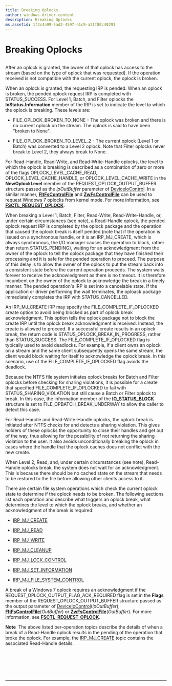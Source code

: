 ```yaml
---
title: Breaking Oplocks
author: windows-driver-content
description: Breaking Oplocks
ms.assetid: 1f3c4a99-5ad2-4597-a1c9-a21f80c40291
---
```


# Breaking Oplocks


## <span id="ddk_network_redirector_design_and_performance_if"></span><span id="DDK_NETWORK_REDIRECTOR_DESIGN_AND_PERFORMANCE_IF"></span>


After an oplock is granted, the owner of that oplock has access to the stream (based on the type of oplock that was requested). If the operation received is not compatible with the current oplock, the oplock is broken.

When an oplock is granted, the requesting IRP is pended. When an oplock is broken, the pended oplock request IRP is completed with STATUS\_SUCCESS. For Level 1, Batch, and Filter oplocks the **IoStatus.Information** member of the IRP is set to indicate the level to which the oplock is breaking. These levels are:

-   FILE\_OPLOCK\_BROKEN\_TO\_NONE - The oplock was broken and there is no current oplock on the stream. The oplock is said to have been "broken to None".

-   FILE\_OPLOCK\_BROKEN\_TO\_LEVEL\_2 - The current oplock (Level 1 or Batch) was converted to a Level 2 oplock. Note that Filter oplocks never break to Level 2, they always break to None.

For Read-Handle, Read-Write, and Read-Write-Handle oplocks, the level to which the oplock is breaking is described as a combination of zero or more of the flags OPLOCK\_LEVEL\_CACHE\_READ, OPLOCK\_LEVEL\_CACHE\_HANDLE, or OPLOCK\_LEVEL\_CACHE\_WRITE in the **NewOplockLevel** member of the REQUEST\_OPLOCK\_OUTPUT\_BUFFER structure passed as the *lpOutBuffer* parameter of [DeviceIoControl](http://go.microsoft.com/fwlink/p/?linkid=124239). In a similar manner, [**FltFsControlFile**](https://msdn.microsoft.com/library/windows/hardware/ff542988) and [**ZwFsControlFile**](https://msdn.microsoft.com/library/windows/hardware/ff566462) can be used to request Windows 7 oplocks from kernel mode. For more information, see [**FSCTL\_REQUEST\_OPLOCK**](https://msdn.microsoft.com/library/windows/hardware/ff545530).

When breaking a Level 1, Batch, Filter, Read-Write, Read-Write-Handle, or, under certain circumstances (see note), a Read-Handle oplock, the pended oplock request IRP is completed by the oplock package and the operation that caused the oplock break is itself pended (note that if the operation is issued on a synchronous handle, or it is an IRP\_MJ\_CREATE, which is always synchronous, the I/O manager causes the operation to block, rather than return STATUS\_PENDING), waiting for an acknowledgment from the owner of the oplock to tell the oplock package that they have finished their processing and it is safe for the pended operation to proceed. The purpose of this delay is to allow the owner of the oplock to put the stream back into a consistent state before the current operation proceeds. The system waits forever to receive the acknowledgment as there is no timeout. It is therefore incumbent on the owner of the oplock to acknowledge the break in a timely manner. The pended operation's IRP is set into a cancelable state. If the application or driver performing the wait terminates, the oploack package immediately completes the IRP with STATUS\_CANCELLED.

An IRP\_MJ\_CREATE IRP may specify the FILE\_COMPLETE\_IF\_OPLOCKED create option to avoid being blocked as part of oplock break acknowledgment. This option tells the oplock package not to block the create IRP until the oplock break acknowledgment is received. Instead, the create is allowed to proceed. If a successful create results in an oplock break, the return code is STATUS\_OPLOCK\_BREAK\_IN\_PROGRESS, rather than STATUS\_SUCCESS. The FILE\_COMPLETE\_IF\_OPLOCKED flag is typically used to avoid deadlocks. For example, if a client owns an oplock on a stream and the same client subsequently opens the same stream, the client would block waiting for itself to acknowledge the oplock break. In this scenario, use of the FILE\_COMPLETE\_IF\_OPLOCKED flag avoids the deadlock.

Because the NTFS file system initiates oplock breaks for Batch and Filter oplocks before checking for sharing violations, it is possible for a create that specified FILE\_COMPLETE\_IF\_OPLOCKED to fail with STATUS\_SHARING\_VIOLATION but still cause a Batch or Filter oplock to break. In this case, the information member of the [**IO\_STATUS\_BLOCK**](https://msdn.microsoft.com/library/windows/hardware/ff550671) structure is set to FILE\_OPBATCH\_BREAK\_UNDERWAY to allow the caller to detect this case.

For Read-Handle and Read-Write-Handle oplocks, the oplock break is initiated after NTFS checks for and detects a sharing violation. This gives holders of these oplocks the opportunity to close their handles and get out of the way, thus allowing for the possibility of not returning the sharing violation to the user. It also avoids unconditionally breaking the oplock in cases where the handle that the oplock caches does not conflict with the new create.

When Level 2, Read, and, under certain circumstances (see note), Read-Handle oplocks break, the system does not wait for an acknowledgment. This is because there should be no cached state on the stream that needs to be restored to the file before allowing other clients access to it.

There are certain file system operations which check the current oplock state to determine if the oplock needs to be broken. The following sections list each operation and describe what triggers an oplock break, what determines the level to which the oplock breaks, and whether an acknowledgment of the break is required:

- [IRP_MJ_CREATE](irp-mj-create2.md)

- [IRP_MJ_READ](irp-mj-read2.md)

- [IRP_MJ_WRITE](irp-mj-write2.md)

- [IRP_MJ_CLEANUP](irp-mj-cleanup2.md)

- [IRP_MJ_LOCK_CONTROL](irp-mj-lock-control2.md)

- [IRP_MJ_SET_INFORMATION](irp-mj-set-information2.md)

- [IRP_MJ_FILE_SYSTEM_CONTROL](irp-mj-file-system-control2.md)

A break of a Windows 7 oplock requires an acknowledgment if the REQUEST\_OPLOCK\_OUTPUT\_FLAG\_ACK\_REQUIRED flag is set in the **Flags** member of the REQUEST\_OPLOCK\_OUTPUT\_BUFFER structure passed as the output parameter of [DeviceIoControl](http://go.microsoft.com/fwlink/p/?linkid=124239)(*lpOutBuffer*), [**FltFsControlFile**](https://msdn.microsoft.com/library/windows/hardware/ff542988)(*OutBuffer*) or [**ZwFsControlFile**](https://msdn.microsoft.com/library/windows/hardware/ff566462)(*OutBuffer*). For more information, see [**FSCTL\_REQUEST\_OPLOCK**](https://msdn.microsoft.com/library/windows/hardware/ff545530).

**Note**  The above listed per-operation topics describe the details of when a break of a Read-Handle oplock results in the pending of the operation that broke the oplock. For example, the [IRP\_MJ\_CREATE](irp-mj-create2.md) topic contains the associated Read-Handle details.

 

 

 


--------------------


